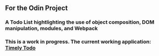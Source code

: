 ## For the Odin Project
### A Todo List hightlighting the use of object composition, DOM manipulation, modules, and Webpack
### This is a work in progress. The current working application: [Timely Todo](https://theghall.github.io/odin-todo/)
